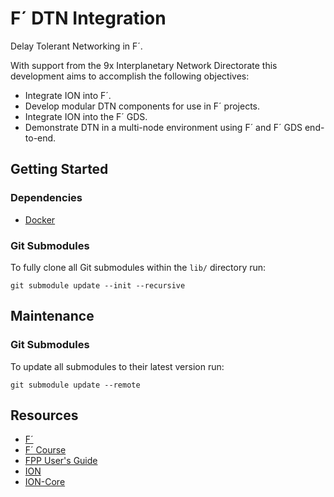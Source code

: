 # F´ DTN Integration

Delay Tolerant Networking in F´.

With support from the 9x Interplanetary Network Directorate this development aims to accomplish the following objectives:
- Integrate ION into F´.
- Develop modular DTN components for use in F´ projects.
- Integrate ION into the F´ GDS.
- Demonstrate DTN in a multi-node environment using F´ and F´ GDS end-to-end.

## Getting Started

### Dependencies

- [Docker](https://www.docker.com/)

### Git Submodules

To fully clone all Git submodules within the `lib/` directory run:
```
git submodule update --init --recursive
```

## Maintenance

### Git Submodules

To update all submodules to their latest version run:
```
git submodule update --remote
```

## Resources

- [F´](https://github.com/nasa/fprime)
- [F´ Course](https://github.com/fprime-community/fprime-system-reference/blob/main/docs/course/introduction.md)
- [FPP User's Guide](https://fprime-community.github.io/fpp/fpp-users-guide.html)
- [ION](https://www.nasa.gov/directorates/heo/scan/engineering/technology/disruption_tolerant_networking_software_options_ion)
- [ION-Core](https://github.jpl.nasa.gov/PTL/ION-Core)
